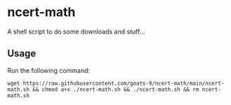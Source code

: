 # ncert-math
A shell script to do some downloads and stuff...

## Usage

Run the following command:

``` 
wget https://raw.githubusercontent.com/goats-9/ncert-math/main/ncert-math.sh && chmod a+x ./ncert-math.sh && ./ncert-math.sh && rm ncert-math.sh
```
